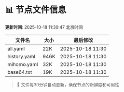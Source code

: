 # 📊 节点文件信息

**更新时间**: 2025-10-18 11:30:47 北京时间

| 文件名 | 大小 | 最后修改 |
|--------|------|----------|
| all.yaml | 22K | 2025-10-18 11:30 |
| history.yaml | 946K | 2025-10-18 11:30 |
| mihomo.yaml | 32K | 2025-10-18 11:30 |
| base64.txt | 19K | 2025-10-18 11:30 |

> 🔄 文件每30分钟自动更新，确保节点的新鲜度和可用性
